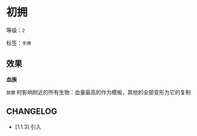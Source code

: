 # 初拥

等级：`2`

标签：`手牌`

## 效果

**血族**

`放置` 时影响附近的所有生物：血量最高的作为模板，其他的全部变形为它的复制

## CHANGELOG

- [1.1.3] 引入
